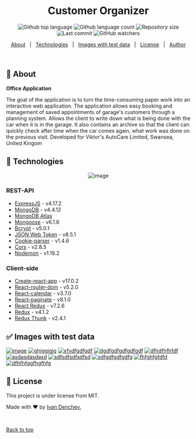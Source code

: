 <h1 align="center" id="top">Customer Organizer</h1>

<p align="center">
  <img alt="Github top language" src="https://img.shields.io/github/languages/top/idencchev/movies?color=f7df1e">

  <img alt="Github language count" src="https://img.shields.io/github/languages/count/idencchev/movies?color=green">

  <img alt="Repository size" src="https://img.shields.io/github/repo-size/idencchev/movies?color=green">
  
  <img alt="Last commit" src="https://img.shields.io/github/last-commit/idencchev/movies?color=green">
   
  <img alt="GitHub watchers" src="https://img.shields.io/github/watchers/idencchev/movies?style=social">
</p>

<p align="center">
  <a href="#dart-about">About</a> &#xa0; | &#xa0; 
  <a href="#rocket-technologies">Technologies</a> &#xa0; | &#xa0;
  <a href="#white_check_mark-images-with-test-data">Images with test data</a> &#xa0; | &#xa0;
  <a href="#memo-license">License</a> &#xa0; | &#xa0;
  <a href="https://www.linkedin.com/in/ivan-denchev-a211a3218/" target="_blank">Author</a>
</p>

<br>

## :dart: About
**Office Application**

The goal of the application is to turn the time-consuming paper
work into an interactive web application. The application allows easy
booking and management of saved appointments of garage's
customers through a planning system. Allows the client to write
down what is being done with the car when it is in the garage. It also
contains an archive so that the client can quickly check after time
when the car comes again, what work was done on the previous visit. 
Developed for Viktor's AutoCare Limited, Swansea, United Kingom

## :rocket: Technologies

<p align="center">
  <img src="https://www.crossshoresolutions.com/wp-content/uploads/2020/04/mern_icon.png" alt="image" border="0" />
</p>

### REST-API

- [ExpressJS](https://github.com/expressjs/express/blob/master/Readme.md) - v4.17.2
- [MongoDB](https://www.mongodb.com/) - v4.4.12
- [MongoDB Atlas](https://www.mongodb.com/cloud/atlas)
- [Mongoose](https://github.com/Automattic/mongoose/blob/master/README.md) - v6.1.6
- [Bcrypt](https://github.com/kelektiv/node.bcrypt.js/blob/master/README.md) - v5.0.1
- [JSON Web Token](https://github.com/auth0/node-jsonwebtoken/blob/master/README.md) - v8.5.1
- [Cookie-parser](https://github.com/expressjs/cookie-parser/blob/master/README.md) - v1.4.6
- [Cors](https://github.com/expressjs/cors/blob/master/README.md) - v2.8.5
- [Nodemon](https://github.com/remy/nodemon/blob/main/README.md) - v1.19.2

### Client-side

- [Create-react-app](https://reactjs.org/docs/create-a-new-react-app.html) - v17.0.2
- [React-router-dom](https://github.com/ReactTraining/react-router#readme) - v5.2.0
- [React-calendar](https://github.com/wojtekmaj/react-calendar/blob/main/README.md) - v3.7.0
- [React-paginate](https://github.com/AdeleD/react-paginate/blob/master/README.md) - v8.1.0
- [React Redux](https://github.com/reduxjs/react-redux#readme) - v7.2.6
- [Redux](https://github.com/reduxjs/redux#readme) - v4.1.2
- [Redux Thunk](https://github.com/reduxjs/redux-thunk#readme) - v2.4.1

## :white_check_mark: Images with test data

<a href="https://ibb.co/6R282YD"><img src="https://i.ibb.co/6R282YD/image.png" alt="image" border="0" /></a> <a href="https://ibb.co/Xj9H56s"><img src="https://i.ibb.co/Xj9H56s/ghjggjgjg.png" alt="ghjggjgjg" border="0" /></a> <a href="https://ibb.co/8DrzcmN"><img src="https://i.ibb.co/8DrzcmN/xfvdfgdfgdf.png" alt="xfvdfgdfgdf" border="0" /></a> <a href="https://ibb.co/ngPnN5Y"><img src="https://i.ibb.co/ngPnN5Y/dgdfgdfgdfgdfgdf.png" alt="dgdfgdfgdfgdfgdf" border="0" /></a> <a href="https://ibb.co/DK36M5B"><img src="https://i.ibb.co/DK36M5B/dfhdfhfhfdf.png" alt="dfhdfhfhfdf" border="0" /></a> <a href="https://ibb.co/g4C35kV"><img src="https://i.ibb.co/g4C35kV/asdasdasdasd.png" alt="asdasdasdasd" border="0" /></a> <a href="https://ibb.co/bj4ZtsB"><img src="https://i.ibb.co/bj4ZtsB/sdfsdfsdfsdfsd.png" alt="sdfsdfsdfsdfsd" border="0" /></a> <a href="https://ibb.co/wJZBtHH"><img src="https://i.ibb.co/wJZBtHH/xdfgdfgdfgdfg.png" alt="xdfgdfgdfgdfg" border="0" /></a> <a href="https://ibb.co/6Z2Xzkf"><img src="https://i.ibb.co/6Z2Xzkf/fhfghfgfdfd.png" alt="fhfghfgfdfd" border="0" /></a> <a href="https://ibb.co/FH9v6KM"><img src="https://i.ibb.co/FH9v6KM/dfhfhfggfhgfhfg.png" alt="dfhfhfggfhgfhfg" border="0" /></a>

## :memo: License

This project is under license from MIT.

Made with :heart: by <a href="https://github.com/idencchev" target="_blank">Ivan Denchev.</a>

&#xa0;

<a href="#top">Back to top</a>